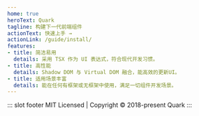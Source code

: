 ```yaml
---
home: true
heroText: Quark
tagline: 构建下一代前端组件
actionText: 快速上手 →
actionLink: /guide/install/
features:
- title: 简洁易用
  details: 采用 TSX 作为 UI 表达式，符合现代开发习惯。
- title: 高性能
  details: Shadow DOM 与 Virtual DOM 融合，能高效的更新UI。
- title: 适用场景丰富
  details: 能在任何有框架或无框架中使用，满足一切组件开发场景。
---
```


::: slot footer
MIT Licensed | Copyright © 2018-present Quark
:::
